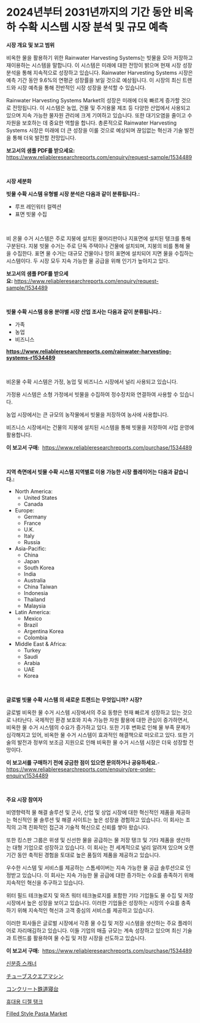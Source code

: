 <p><h1>2024년부터 2031년까지의 기간 동안 비옥하 수확 시스템 시장 분석 및 규모 예측</h1></p><p><strong>시장 개요 및 보고 범위</strong></p>
<p><p>비옥한 물을 활용하기 위한 Rainwater Harvesting Systems는 빗물을 모아 저장하고 재이용하는 시스템을 말합니다. 이 시스템은 미래에 대한 전망이 밝으며 현재 시장 성장 분석을 통해 지속적으로 성장하고 있습니다. Rainwater Harvesting Systems 시장은 예측 기간 동안 9.6%의 연평균 성장률을 보일 것으로 예상됩니다. 이 시장의 최신 트렌드와 시장 예측을 통해 전반적인 시장 성장을 분석할 수 있습니다. </p><p>Rainwater Harvesting Systems Market의 성장은 미래에 더욱 빠르게 증가할 것으로 전망됩니다. 이 시스템은 농업, 건물 및 주거용물 제조 등 다양한 산업에서 사용되고 있으며 지속 가능한 물자원 관리에 크게 기여하고 있습니다. 또한 대기오염을 줄이고 수자원을 보호하는 데 중요한 역할을 합니다. 총론적으로 Rainwater Harvesting Systems 시장은 미래에 더 큰 성장을 이룰 것으로 예상되며 끊임없는 혁신과 기술 발전을 통해 더욱 발전할 전망입니다.</p></p>
<p><strong>보고서의 샘플 PDF를 받으세요:</strong> <a href="https://www.reliableresearchreports.com/enquiry/request-sample/1534489">https://www.reliableresearchreports.com/enquiry/request-sample/1534489</a></p>
<p>&nbsp;</p>
<p><strong>시장 세분화</strong></p>
<p><strong>빗물 수확 시스템 유형별 시장 분석은 다음과 같이 분류됩니다.:</strong></p>
<p><ul><li>루프 레인워터 컬렉션</li><li>표면 빗물 수집</li></ul></p>
<p>&nbsp;</p>
<p><p>비 온물 수거 시스템은 주로 지붕에 설치된 물머리판이나 지표면에 설치된 탱크를 통해 구분된다. 지붕 빗물 수거는 주로 단독 주택이나 건물에 설치되며, 지붕의 비를 통해 물을 수집한다. 표면 물 수거는 대규모 건물이나 땅의 표면에 설치되어 지면 물을 수집하는 시스템이다. 두 시장 모두 지속 가능한 물 공급을 위해 인기가 높아지고 있다.</p></p>
<p><strong>보고서의 샘플 PDF를 받으세요:</strong>&nbsp;<a href="https://www.reliableresearchreports.com/enquiry/request-sample/1534489">https://www.reliableresearchreports.com/enquiry/request-sample/1534489</a></p>
<p>&nbsp;</p>
<p><strong> 빗물 수확 시스템 응용 분야별 시장 산업 조사는 다음과 같이 분류됩니다.:</strong></p>
<p><ul><li>가족</li><li>농업</li><li>비즈니스</li></ul></p>
<p><strong><a href="https://www.reliableresearchreports.com/rainwater-harvesting-systems-r1534489">https://www.reliableresearchreports.com/rainwater-harvesting-systems-r1534489</a></strong></p>
<p>&nbsp;</p>
<p><p>비온물 수확 시스템은 가정, 농업 및 비즈니스 시장에서 널리 사용되고 있습니다. </p><p>가정용 시스템은 소형 가정에서 빗물을 수집하여 정수장치와 연결하여 사용할 수 있습니다. </p><p>농업 시장에서는 큰 규모의 농작물에서 빗물을 저장하여 농사에 사용합니다. </p><p>비즈니스 시장에서는 건물의 지붕에 설치된 시스템을 통해 빗물을 저장하여 사업 운영에 활용합니다.</p></p>
<p><strong>이 보고서 구매:</strong>&nbsp; <a href="https://www.reliableresearchreports.com/purchase/1534489">https://www.reliableresearchreports.com/purchase/1534489</a></p>
<p>&nbsp;</p>
<p><strong>지역 측면에서 빗물 수확 시스템 지역별로 이용 가능한 시장 플레이어는 다음과 같습니다.:</strong></p>
<p><ul>
    <li>
        North America:
        <ul>
            <li>United States</li>
            <li>Canada</li>
        </ul>
    </li>
    <li>
        Europe:
        <ul>
            <li>Germany</li>
            <li>France</li>
            <li>U.K.</li>
            <li>Italy</li>
            <li>Russia</li>
        </ul>
    </li>
    <li>
        Asia-Pacific:
        <ul>
            <li>China</li>
            <li>Japan</li>
            <li>South Korea</li>
            <li>India</li>
            <li>Australia</li>
            <li>China Taiwan</li>
            <li>Indonesia</li>
            <li>Thailand</li>
            <li>Malaysia</li>
        </ul>
    </li>
    <li>
        Latin America:
        <ul>
            <li>Mexico</li>
            <li>Brazil</li>
            <li>Argentina Korea</li>
            <li>Colombia</li>
        </ul>
    </li>
    <li>
        Middle East & Africa:
        <ul>
            <li>Turkey</li>
            <li>Saudi</li>
            <li>Arabia</li>
            <li>UAE</li>
            <li>Korea</li>
        </ul>
    </li>
    </ul></p>
<p>&nbsp;</p>
<p><strong>글로벌 빗물 수확 시스템 의 새로운 트렌드는 무엇입니까? 시장?</strong></p>
<p><p>글로벌 비옥한 물 수거 시스템 시장에서의 주요 동향은 현재 빠르게 성장하고 있는 것으로 나타난다. 국제적인 환경 보호와 지속 가능한 자원 활용에 대한 관심이 증가하면서, 비옥한 물 수거 시스템의 수요가 증가하고 있다. 또한 기후 변화로 인해 물 부족 문제가 심각해지고 있어, 비옥한 물 수거 시스템이 효과적인 해결책으로 떠오르고 있다. 또한 기술의 발전과 정부의 보조금 지원으로 인해 비옥한 물 수거 시스템 시장은 더욱 성장할 전망이다.</p></p>
<p><strong>이 보고서를 구매하기 전에 궁금한 점이 있으면 문의하거나 공유하세요.</strong>- <a href="https://www.reliableresearchreports.com/enquiry/pre-order-enquiry/1534489">https://www.reliableresearchreports.com/enquiry/pre-order-enquiry/1534489</a></p>
<p>&nbsp;</p>
<p><strong>주요 시장 참여자</strong></p>
<p><p>비영향력적 물 해결 솔루션 및 군사, 산업 및 상업 시장에 대한 혁신적인 제품을 제공하는 혁신적인 물 솔루션 및 해결 사이트는 높은 성장을 경험하고 있습니다. 이 회사는 조직의 고객 친화적인 접근과 기술적 혁신으로 신뢰를 쌓아 왔습니다.</p><p>또한 킹스판 그룹은 위생 및 신선한 물을 공급하는 물 저장 탱크 및 기타 제품을 생산하는 대형 기업으로 성장하고 있습니다. 이 회사는 전 세계적으로 널리 알려져 있으며 오랜 기간 동안 축적된 경험을 토대로 높은 품질의 제품을 제공하고 있습니다.</p><p>우수한 시스템 및 서비스를 제공하는 스톰세이버는 지속 가능한 물 공급 솔루션으로 인정받고 있습니다. 이 회사는 지속 가능한 물 공급에 대한 증가하는 수요를 충족하기 위해 지속적인 혁신을 추구하고 있습니다.</p><p>위터 필드 테크놀로지 및 와츠 워터 테크놀로지를 포함한 기타 기업들도 물 수집 및 저장 시장에서 높은 성장을 보이고 있습니다. 이러한 기업들은 성장하는 시장의 수요를 충족하기 위해 지속적인 혁신과 고객 중심의 서비스를 제공하고 있습니다.</p><p>이러한 회사들은 글로벌 시장에서 각종 물 수집 및 저장 시스템을 생산하는 주요 플레이어로 자리매김하고 있습니다. 이들 기업의 매출 규모는 계속 성장하고 있으며 최신 기술과 트렌드를 활용하여 물 수집 및 저장 시장을 선도하고 있습니다.</p></p>
<p><strong>이 보고서 구매:</strong>&nbsp;&nbsp;<a href="https://www.reliableresearchreports.com/purchase/1534489">https://www.reliableresearchreports.com/purchase/1534489</a></p>
<p><p><a href="https://medium.com/@dallasrrellwg/id-%EC%8A%A4%EC%BA%90%EB%84%88-%EC%8B%9C%EC%9E%A5-%EB%8F%99%ED%96%A5-%EB%B0%8F-%EC%8B%9C%EC%9E%A5-%EB%B6%84%EC%84%9D%EC%9D%B4-2024-2031%EB%85%84%EA%B9%8C%EC%A7%80-%EC%98%88%EC%B8%A1%EB%90%A9%EB%8B%88%EB%8B%A4-8bb41c3b766a">신분증 스캐너</a></p><p><a href="https://medium.com/@chrispbacon162023/%E3%83%81%E3%83%A5%E3%83%BC%E3%83%96%E3%82%B9%E3%82%AF%E3%82%A8%E3%82%A2%E3%83%AA%E3%83%B3%E3%82%B0%E3%83%9E%E3%82%B7%E3%83%B3%E3%81%AE%E5%B8%82%E5%A0%B4%E3%82%B7%E3%82%A7%E3%82%A2%E3%81%AE%E5%A4%89%E5%8C%96%E3%81%A8%E5%B8%82%E5%A0%B4%E6%88%90%E9%95%B7%E3%83%88%E3%83%AC%E3%83%B3%E3%83%89-2024%E5%B9%B4-2031%E5%B9%B4-c557c9fb2749">チューブスクエアマシン</a></p><p><a href="https://github.com/lily-u-genius/Market-Research-Report-List-1/blob/main/848710819735.md">コンクリート鉄道寝台</a></p><p><a href="https://medium.com/@emmareed1901/%ED%9C%B4%EB%8C%80%EC%9A%A9-%EB%94%94%EC%A0%A4-%ED%83%B1%ED%81%AC-%EC%8B%9C%EC%9E%A5-%EB%B6%84%EC%84%9D-%EA%B8%80%EB%A1%9C%EB%B2%8C-%EC%82%B0%EC%97%85-%EC%A0%84%EB%A7%9D-%EB%B0%8F-%EC%98%88%EC%B8%A1-2024%EB%85%84%EB%B6%80%ED%84%B0-2031%EB%85%84%EA%B9%8C%EC%A7%80-1ebdc74a4aef">휴대용 디젤 탱크</a></p><p><a href="https://github.com/moyahfrancoestellec51j635wcx/Market-Research-Report-List-1/blob/main/filled-style-pasta-market.md">Filled Style Pasta Market</a></p></p>